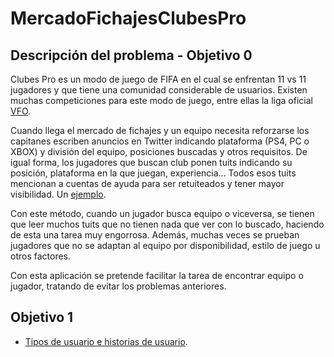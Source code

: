 # MercadoFichajesClubesPro

## Descripción del problema - Objetivo 0
Clubes Pro es un modo de juego de FIFA en el cual se enfrentan 11 
vs 11 jugadores y que tiene una comunidad considerable de usuarios.
Existen muchas competiciones para este modo de juego, entre ellas 
la liga oficial [VFO](http://www.vfospain.com/psn/).

Cuando llega el mercado de fichajes y un equipo necesita reforzarse
los capitanes escriben anuncios en Twitter indicando plataforma
(PS4, PC o XBOX) y división del equipo, posiciones buscadas y otros
requisitos. De igual forma, los jugadores que buscan club ponen
tuits indicando su posición, plataforma en la que juegan,
experiencia... Todos esos tuits mencionan a cuentas de ayuda para
ser retuiteados y tener mayor visibilidad. Un [ejemplo](https://twitter.com/p3dr3tti_87/status/1425809287943761929).

Con este método, cuando un jugador busca equipo o viceversa, se
tienen que leer muchos tuits que no tienen nada que ver con lo
buscado, haciendo de esta una tarea muy engorrosa. Además, muchas
veces se prueban jugadores que no se adaptan al equipo por disponibilidad,
estilo de juego u otros factores. 

Con esta aplicación se pretende facilitar la tarea de encontrar
equipo o jugador, tratando de evitar los problemas anteriores.

## Objetivo 1

* [Tipos de usuario e historias de usuario](./docs/HUs.md).
